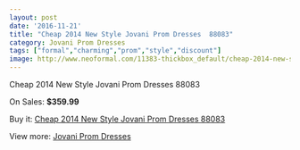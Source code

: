 ```yaml
---
layout: post
date: '2016-11-21'
title: "Cheap 2014 New Style Jovani Prom Dresses  88083"
category: Jovani Prom Dresses
tags: ["formal","charming","prom","style","discount"]
image: http://www.neoformal.com/11383-thickbox_default/cheap-2014-new-style-jovani-prom-dresses-88083.jpg
---
```

Cheap 2014 New Style Jovani Prom Dresses  88083

On Sales: **$359.99**
<a href="https://www.neoformal.com/en/jovani-prom-dresses-2014/4062-cheap-2014-new-style-jovani-prom-dresses-88083.html"><amp-img layout="responsive" width="600" height="600" src="//www.neoformal.com/11383-thickbox_default/cheap-2014-new-style-jovani-prom-dresses-88083.jpg" alt="Cheap 2014 New Style Jovani Prom Dresses  88083 0" /></a>
<a href="https://www.neoformal.com/en/jovani-prom-dresses-2014/4062-cheap-2014-new-style-jovani-prom-dresses-88083.html"><amp-img layout="responsive" width="600" height="600" src="//www.neoformal.com/11384-thickbox_default/cheap-2014-new-style-jovani-prom-dresses-88083.jpg" alt="Cheap 2014 New Style Jovani Prom Dresses  88083 1" /></a>

Buy it: [Cheap 2014 New Style Jovani Prom Dresses  88083](https://www.neoformal.com/en/jovani-prom-dresses-2014/4062-cheap-2014-new-style-jovani-prom-dresses-88083.html "Cheap 2014 New Style Jovani Prom Dresses  88083")

View more: [Jovani Prom Dresses](https://www.neoformal.com/en/53-jovani-prom-dresses-2014 "Jovani Prom Dresses")